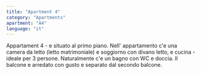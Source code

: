 ```yaml
---
title: "Apartment 4"
category: "Apartments"
apartment: "A4"
language: "it"
---
```


Appartament 4 - e situato al primo piano. Nell' appartamento c'e una camera da letto (letto matrimoniale) e soggiorno con divano letto, e cucina - ideale per 3 persone. Naturalmente c'e un bagno con WC e doccia. Il balcone e arredato con gusto e separato dal secondo balcone.
